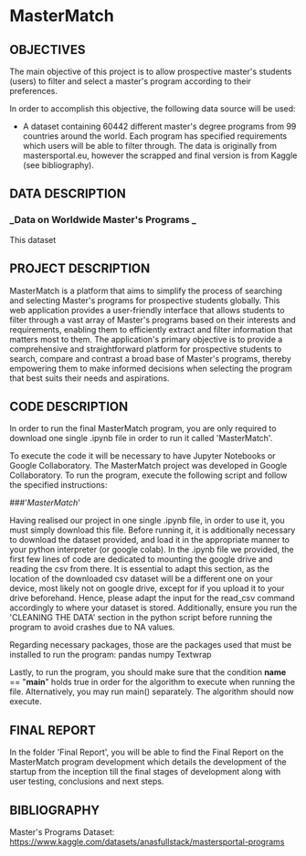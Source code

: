 # MasterMatch

## OBJECTIVES

The main objective of this project is to allow prospective master's students (users) to filter and select a master's program according to their preferences. 

In order to accomplish this objective, the following data source will be used:
- A dataset containing 60442 different master's degree programs from 99 countries around the world. Each program has specified requirements which users will be able to filter through.  The data is originally from mastersportal.eu, however the scrapped and final version is from Kaggle (see bibliography).  

## DATA DESCRIPTION

### _Data on Worldwide Master's Programs _

This dataset 



## PROJECT DESCRIPTION

MasterMatch is a platform that aims to simplify the process of searching and selecting Master's programs for prospective students globally. This web application provides a user-friendly interface that allows students to filter through a vast array of Master's programs based on their interests and requirements, enabling them to efficiently extract and filter information that matters most to them.
The application's primary objective is to provide a comprehensive and straightforward platform for prospective students to search, compare and contrast a broad base of Master's programs, thereby empowering them to make informed decisions when selecting the program that best suits their needs and aspirations.

## CODE DESCRIPTION 

In order to run the final MasterMatch program, you are only required to download one single .ipynb file in order to run it called 'MasterMatch'. 

To execute the code it will be necessary to have Jupyter Notebooks or Google Collaboratory. The MasterMatch project was developed in Google Collaboratory. To run the program, execute the following script and follow the specified instructions: 

###'_MasterMatch_'

Having realised our project in one single .ipynb file, in  order to use it, you must simply download this file. Before running it, it is additionally necessary to download the dataset provided, and load it in the appropriate manner to your python interpreter (or google colab). In the .ipynb file we provided, the first few lines of code are dedicated to mounting the google drive and reading the csv from there. It is essential to adapt this section, as the location of the downloaded csv dataset will be a different one on your device, most likely not on google drive, except for if you upload it to your drive beforehand. Hence, please adapt the input for the read_csv command accordingly to where your dataset is stored. Additionally, ensure you run the 'CLEANING THE DATA' section in the python script before running the program to avoid crashes due to NA values. 

Regarding necessary packages, those are the packages used that must be installed to run the program:
pandas
numpy 
Textwrap

Lastly, to run the program, you should make sure that the condition __name__ == "__main__" holds true in order for the algorithm to execute when running the file. Alternatively, you may run main() separately. The algorithm should now execute. 

## FINAL REPORT

In the folder 'Final Report', you will be able to find the Final Report on the MasterMatch program development which details the development of the startup from the inception till the final stages of development along with user testing, conclusions and next steps. 

## BIBLIOGRAPHY

Master's Programs Dataset: https://www.kaggle.com/datasets/anasfullstack/mastersportal-programs






